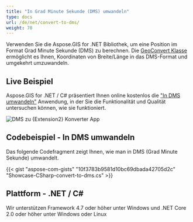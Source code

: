 ```yaml
---
title: "In Grad Minute Sekunde (DMS) umwandeln"
type: docs
url: /de/net/convert-to-dms/
weight: 70
---
```


Verwenden Sie die Aspose.GIS for .NET Bibliothek, um eine Position im Format Grad Minute Sekunde (DMS) zu berechnen. Die [GeoConvert Klasse](https://reference.aspose.com/gis/net/aspose.gis/geoconvert) ermöglicht es Ihnen, Koordinaten von Breite/Länge in das DMS-Format und umgekehrt umzuwandeln.

## **Live Beispiel**

Aspose.GIS for .NET / C# präsentiert Ihnen online kostenlos die ["In DMS umwandeln"](https://products.aspose.app/gis/coordinates/convert-to-dms) Anwendung, in der Sie die Funktionalität und Qualität untersuchen können, wie sie funktioniert.

![DMS zu {Extension2} Konverter App](coordinates.png)

## **Codebeispiel - In DMS umwandeln**

Das folgende Codefragment zeigt Ihnen, wie man in DMS (Grad Minute Sekunde) umwandelt.

{{< gist "aspose-com-gists" "10f3783b9581d10bc69dbada42705d2c" "Showcase-CSharp-convert-to-dms.cs" >}}

## **Plattform - .NET / C#**

Wir unterstützen Framework 4.7 oder höher unter Windows und .NET Core 2.0 oder höher unter Windows oder Linux
